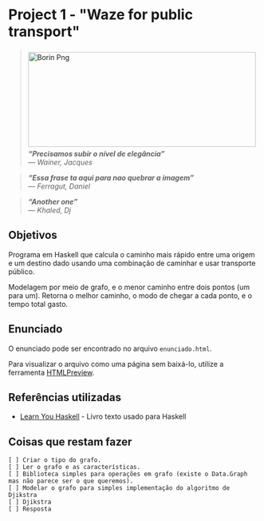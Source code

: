 # Project 1 - "Waze for public transport"

 <img align = "left" src= https://www.baeldung.com/wp-content/uploads/2017/01/initial-graph.png width="456" height="190"  hspace="40" vspace="5" alt="Borin Png">

> ***“Precisamos subir o nível de elegância”** <br /> ― Wainer, Jacques*

> ***“Essa frase ta aqui para nao quebrar a imagem”** <br /> ― Ferragut, Daniel*

> ***“Another one”** <br /> ― Khaled, Dj*

## Objetivos
Programa em Haskell que calcula o caminho mais rápido entre uma origem e um destino dado usando uma combinação de caminhar e usar transporte público.

Modelagem por meio de grafo, e o menor caminho entre dois pontos (um para um).
Retorna o melhor caminho, o modo de chegar a cada ponto, e o tempo total gasto.
## Enunciado
O enunciado pode ser encontrado no arquivo `enunciado.html`.

Para visualizar o arquivo como uma página sem baixá-lo, utilize a ferramenta [HTMLPreview](http://htmlpreview.github.io/).

## Referências utilizadas
* [Learn You Haskell](http://learnyouahaskell.com/chapters) - Livro texto usado para Haskell


## Coisas que restam fazer
    [ ] Criar o tipo do grafo.
    [ ] Ler o grafo e as características.
    [ ] Biblioteca simples para operações em grafo (existe o Data.Graph mas não parece ser o que queremos).
    [ ] Modelar o grafo para simples implementação do algoritmo de Djikstra
    [ ] Djikstra
    [ ] Resposta
